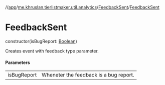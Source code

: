 //[app](../../../index.md)/[me.khruslan.tierlistmaker.util.analytics](../index.md)/[FeedbackSent](index.md)/[FeedbackSent](-feedback-sent.md)

# FeedbackSent

constructor(isBugReport: [Boolean](https://kotlinlang.org/api/latest/jvm/stdlib/kotlin/-boolean/index.html))

Creates event with feedback type parameter.

#### Parameters

| | |
|---|---|
| isBugReport | Wheneter the feedback is a bug report. |
